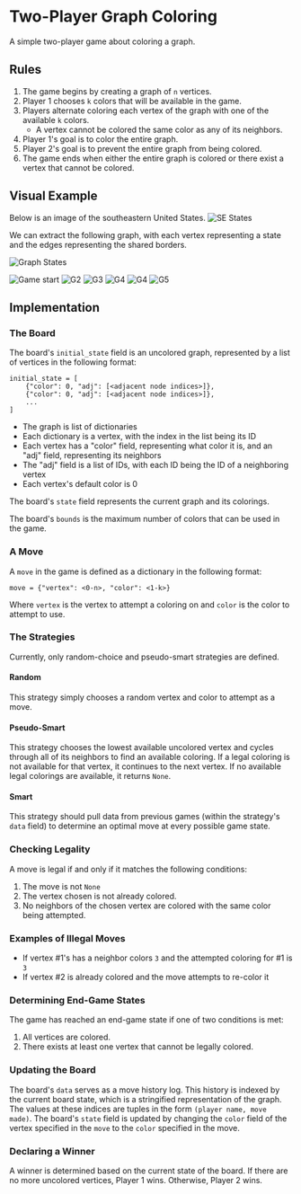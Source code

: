 # Two-Player Graph Coloring

A simple two-player game about coloring a graph.

## Rules

1. The game begins by creating a graph of `n` vertices.
2. Player 1 chooses `k` colors that will be available in the game.
3. Players alternate coloring each vertex of the graph with one of the available `k` colors.
   - A vertex cannot be colored the same color as any of its neighbors.
4. Player 1's goal is to color the entire graph.
5. Player 2's goal is to prevent the entire graph from being colored.
6. The game ends when either the entire graph is colored or there exist a vertex that cannot be colored.

## Visual Example

Below is an image of the southeastern United States.
![SE States](../../assets/images/states.png)

We can extract the following graph, with each vertex representing a state and the edges
representing the shared borders.

![Graph States](../../assets/images/stategraph.png)

![Game start](../../assets/images/g1.png)
![G2](../../assets/images/g1.png)
![G3](../../assets/images/g2.png)
![G4](../../assets/images/g3.png)
![G4](../../assets/images/g4.png)
![G5](../../assets/images/g5.png)

## Implementation

### The Board

The board's `initial_state` field is an uncolored graph, represented by a list of vertices in the following format:

```
initial_state = [
    {"color": 0, "adj": [<adjacent node indices>]},
    {"color": 0, "adj": [<adjacent node indices>]},
    ...
]
```

- The graph is list of dictionaries
- Each dictionary is a vertex, with the index in the list being its ID
- Each vertex has a "color" field, representing what color it is, and an "adj" field, representing its neighbors
- The "adj" field is a list of IDs, with each ID being the ID of a neighboring vertex
- Each vertex's default color is 0

The board's `state` field represents the current graph and its colorings.

The board's `bounds` is the maximum number of colors that can be used in the game.

### A Move

A `move` in the game is defined as a dictionary in the following format:

```
move = {"vertex": <0-n>, "color": <1-k>}
```

Where `vertex` is the vertex to attempt a coloring on and `color` is the color to attempt to use.

### The Strategies

Currently, only random-choice and pseudo-smart strategies are defined.

#### Random

This strategy simply chooses a random vertex and color to attempt as a move.

#### Pseudo-Smart

This strategy chooses the lowest available uncolored vertex and cycles through all of its neighbors to find an available coloring.
If a legal coloring is not available for that vertex, it continues to the next vertex.
If no available legal colorings are available, it returns `None`.

#### Smart

This strategy should pull data from previous games (within the strategy's `data` field) to determine an optimal move at every possible game state.

### Checking Legality

A move is legal if and only if it matches the following conditions:

1. The move is not `None`
2. The vertex chosen is not already colored.
3. No neighbors of the chosen vertex are colored with the same color being attempted.

### Examples of Illegal Moves

- If vertex #1's has a neighbor colors `3` and the attempted coloring for #1 is `3`
- If vertex #2 is already colored and the move attempts to re-color it

### Determining End-Game States

The game has reached an end-game state if one of two conditions is met:

1. All vertices are colored.
2. There exists at least one vertex that cannot be legally colored.

### Updating the Board

The board's `data` serves as a move history log.
This history is indexed by the current board state, which is a stringified representation of the graph.
The values at these indices are tuples in the form `(player name, move made)`.
The board's `state` field is updated by changing the `color` field of the vertex specified in the `move` to the `color` specified in the move.

### Declaring a Winner

A winner is determined based on the current state of the board.
If there are no more uncolored vertices, Player 1 wins.
Otherwise, Player 2 wins.
